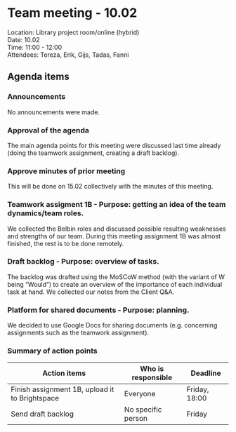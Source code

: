 # Team meeting - 10.02

Location: Library project room/online (hybrid)\
Date: 10.02\
Time: 11:00 - 12:00\
Attendees: Tereza, Erik, Gijs, Tadas, Fanni

## Agenda items

### Announcements

No announcements were made.

### Approval of the agenda

The main agenda points for this meeting were discussed last time already (doing the teamwork assignment, creating a draft backlog).

### Approve minutes of prior meeting

This will be done on 15.02 collectively with the minutes of this meeting.

### Teamwork assigment 1B - Purpose: getting an idea of the team dynamics/team roles.

We collected the Belbin roles and discussed possible resulting weaknesses and strengths of our team. During this meeting assignment 1B was almost finished, the rest is to be done remotely.

### Draft backlog - Purpose: overview of tasks.

The backlog was drafted using the MoSCoW method (with the variant of W being “Would”) to create an overview of the importance of each individual task at hand. We collected our notes from the Client Q&A.

### Platform for shared documents - Purpose: planning.

We decided to use Google Docs for sharing documents (e.g. concerning assignments such as the teamwork assignment).

### Summary of action points

|Action items|Who is responsible|Deadline|
|---|---|---|
|Finish assignment 1B, upload it to Brightspace|Everyone|Friday, 18:00|
|Send draft backlog|No specific person|Friday|